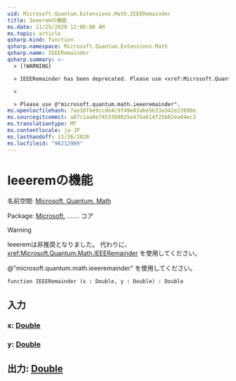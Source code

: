 ```yaml
---
uid: Microsoft.Quantum.Extensions.Math.IEEERemainder
title: Ieeeremの機能
ms.date: 11/25/2020 12:00:00 AM
ms.topic: article
qsharp.kind: function
qsharp.namespace: Microsoft.Quantum.Extensions.Math
qsharp.name: IEEERemainder
qsharp.summary: >-
  > [!WARNING]

  > IEEERemainder has been deprecated. Please use <xref:Microsoft.Quantum.Math.IEEERemainder> instead.

  >

  > Please use @"microsoft.quantum.math.ieeeremainder".
ms.openlocfilehash: 7ae18fbe9ccde4c9f49e83abe5b33a342e22698e
ms.sourcegitcommit: a87c1aa8e7453360025e47ba614f25b02ea84ec3
ms.translationtype: MT
ms.contentlocale: ja-JP
ms.lasthandoff: 11/26/2020
ms.locfileid: "96212989"
---
```

# <a name="ieeeremainder-function"></a>Ieeeremの機能

名前空間: [Microsoft. Quantum. Math](xref:Microsoft.Quantum.Extensions.Math)

Package: [Microsoft.](https://nuget.org/packages/Microsoft.Quantum.QSharp.Core) ....... コア


> [!WARNING]
> Ieeeremは非推奨となりました。 代わりに、<xref:Microsoft.Quantum.Math.IEEERemainder> を使用してください。
>
> @"microsoft.quantum.math.ieeeremainder" を使用してください。



```qsharp
function IEEERemainder (x : Double, y : Double) : Double
```


## <a name="input"></a>入力

### <a name="x--double"></a>x: [Double](xref:microsoft.quantum.lang-ref.double)




### <a name="y--double"></a>y: [Double](xref:microsoft.quantum.lang-ref.double)





## <a name="output--double"></a>出力: [Double](xref:microsoft.quantum.lang-ref.double)

